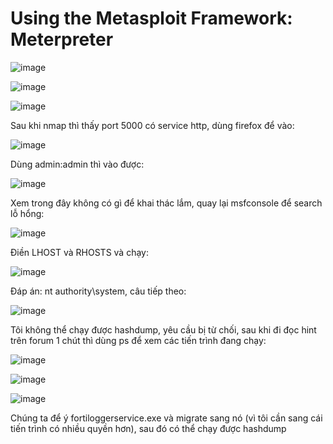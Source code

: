 <h1>Using the Metasploit Framework: Meterpreter</h1>

![image](https://github.com/user-attachments/assets/fc420731-7d38-4832-8929-c2569d8d3edf)

![image](https://github.com/user-attachments/assets/20784fc9-2e37-42d9-a8df-9121f19cdd22)

![image](https://github.com/user-attachments/assets/929dfbd9-c24b-4b63-a73f-4dea5494ae7c)

Sau khi nmap thì thấy port 5000 có service http, dùng firefox để vào:

![image](https://github.com/user-attachments/assets/980f70f3-3139-481e-bf63-8bd77361127d)

Dùng admin:admin thì vào được:

![image](https://github.com/user-attachments/assets/7cfe0688-4368-4ea7-884c-41b7fb3121e9)

Xem trong đây không có gì để khai thác lắm, quay lại msfconsole để search lỗ hổng:

![image](https://github.com/user-attachments/assets/d97e3d85-22c2-4128-bab8-cb493465a13f)

Điền LHOST và RHOSTS và chạy:

![image](https://github.com/user-attachments/assets/264a303c-9f6d-46b3-88df-eaaefdc0c353)

Đáp án: nt authority\system, câu tiếp theo:

![image](https://github.com/user-attachments/assets/74d3bd2b-83ab-45f5-b61f-4d02537f1834)

Tôi không thể chạy được hashdump, yêu cầu bị từ chối, sau khi đi đọc hint trên forum 1 chút thì dùng ps để xem các tiến trình đang chạy:

![image](https://github.com/user-attachments/assets/e5a2285f-6876-4da4-98e0-c23a6da32d82)

![image](https://github.com/user-attachments/assets/0bac0665-aa8c-4795-87b9-94807099c5a0)

![image](https://github.com/user-attachments/assets/45347a0c-23fb-4329-93ac-2c0af73e8129)

Chúng ta để ý fortiloggerservice.exe và migrate sang nó (vì tôi cần sang cái tiến trình có nhiều quyền hơn), sau đó có thể chạy được hashdump
